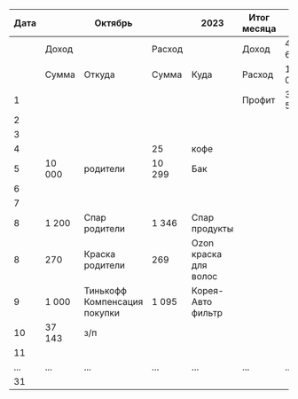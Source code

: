 | Дата |        | Октябрь                      |        | 2023                  | Итог месяца |        |
| ---- | ------ | ---------------------------- | ------ | --------------------- | ----------- | ------ |
|      | Доход  |                              | Расход |                       | Доход       | 49 613 |
|      | Сумма  | Откуда                       | Сумма  | Куда                  | Расход      | 12 039 |
| 1    |        |                              |        |                       | Профит      | 37 573 |
| 2    |        |                              |        |                       |             |        |
| 3    |        |                              |        |                       |             |        |
| 4    |        |                              | 25     | кофе                  |             |        |
| 5    | 10 000 | родители                     | 10 299 | Бак                   |             |        |
| 6    |        |                              |        |                       |             |        |
| 7    |        |                              |        |                       |             |        |
| 8    | 1 200  | Спар родители                | 1 346  | Спар продукты         |             |        |
| 8    | 270    | Краска родители              | 269    | Ozon краска для волос |             |        |
| 9    | 1 000  | Тинькофф Компенсация покупки | 1 095  | Корея-Авто фильтр     |             |        |
| 10   | 37 143 | з/п                          |        |                       |             |        |
| 11   |        |                              |        |                       |             |        |
| ...  | ...    | ...                          | ...    | ...                   | ...         | ...    |
| 31   |        |                              |        |                       |             |        |
